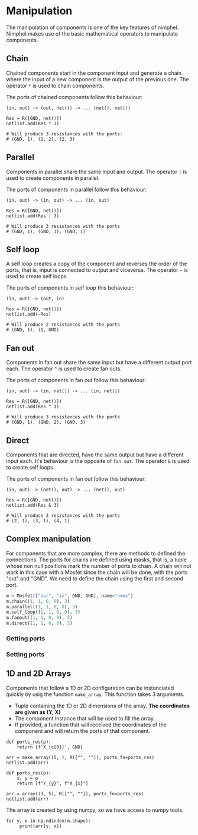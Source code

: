 # Manipulation

The manipulation of components is one of the key features of nimphel. Nimphel makes use of the basic mathematical operators to manipulate components.

## Chain

Chained components start in the component input and generate a chain where the input of a new component is the output of the previous one. The operator ``*`` is used to chain components.

The ports of chained components follow this behaviour:
```text
(in, out) -> (out, net()) -> ... (net(), net())
```

```{.py3 title="Example of chained components"}
Res = R([GND, net()])
netlist.add(Res * 3)

# Will produce 3 resistances with the ports:
# (GND, 1), (1, 2), (2, 3)
```

## Parallel

Components in parallel share the same input and output. The operator ``|`` is used to create components in parallel.

The ports of components in parallel follow this behaviour:
```text
(in, out) -> (in, out) -> ... (in, out)
```

```{.py3 title="Example of components in parallel"}
Res = R([GND, net()])
netlist.add(Res | 3)

# Will produce 3 resistances with the ports
# (GND, 1), (GND, 1), (GND, 1)
```

## Self loop

A self loop creates a copy of the component and reverses the order of the ports, that is, input is connected to output and viceversa. The operator ``~`` is used to create self loops.

The ports of components in self loop this behaviour:
```text
(in, out) -> (out, in)
```

```{.py3 title="Example of self looped components"}
Res = R([GND, net()])
netlist.add(~Res)

# Will produce 2 resistances with the ports
# (GND, 1), (1, GND)
```

## Fan out

Components in fan out share the same input but have a different output port each. The operator ``^`` is used to create fan outs.

The ports of components in fan out follow this behaviour:
```text
(in, out) -> (in, net()) -> ... (in, net())
```

```{.py3 title="Example of components in fan out"}
Res = R([GND, net()])
netlist.add(Res ^ 3)

# Will produce 3 resistances with the ports
# (GND, 1), (GND, 2), (GND, 3)
```

## Direct

Components that are directed, have the same output but have a different input each. It's behaviour is the opposite of `fan out`. The operator ``&`` is used to create self loops.

The ports of components in fan out follow this behaviour:
```text
(in, out) -> (net(), out) -> ... (net(), out)
```

```{.py3 title="Example of directed components."}
Res = R([GND, net()])
netlist.add(Res & 3)

# Will produce 3 resistances with the ports
# (2, 1), (3, 1), (4, 1)
```

## Complex manipulation

For components that are more complex, there are methods to defined the connections.
The ports for chains are defined using masks, that is, a tuple whose non null
positions mark the number of ports to chain. A chain will not work in this case with a Mosfet since the chain will be done, with the ports "out" and "GND". We need to define the chain using the first and second port.

```python
m = Mosfet(["out", "in", GND, GND], name="nmos")
m.chain((1, 1, 0, 0), 3)
m.parallel((1, 1, 0, 0), 3)
m.self_loop((1, 1, 0, 0), 3)
m.fanout((1, 1, 0, 0), 3)
m.direct((1, 1, 0, 0), 3)
```

### Getting ports

### Setting ports


## 1D and 2D Arrays

Components that follow a 1D or 2D configuration can be instanciated quickly by usig the function ``make_array``. This function takes 3 arguments.

- Tuple containing the 1D or 2D dimensions of the array. **The coordinates are given as (Y, X)**
- The component instance that will be used to fill the array.
- If provided, a function that will received the coordinates of the component and will return the ports of that component.


```{.py3 title="Generating a 1D array of resistances"}
def ports_res(p):
    return [f'X_{c[0]}', GND]
    
arr = make_array((5, ), R(["", ""]), ports_fn=ports_res)
netlist.add(arr)
```

```{.py3 title="Generating a 2D array of resistances"}
def ports_res(p):
    x, y = p
    return [f"Y_{y}", f"X_{x}"]

arr = array((3, 5), R(["", ""]), ports_fn=ports_res)
netlist.add(arr)
```

The array is created by using numpy, so we have access to numpy tools.

```{.py3 title="Printing an array of components."}
for y, x in np.ndindex(m.shape):
     print(arr[y, x])
```
